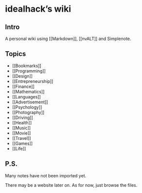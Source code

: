 # idealhack’s wiki


## Intro

A personal wiki using [[Markdown]], [[nvALT]] and Simplenote.


## Topics

- [[Bookmarks]]
- [[Programming]]
- [[Design]]
- [[Entrepreneurship]]
- [[Finance]]
- [[Mathematics]]
- [[Languages]]
- [[Advertisement]]
- [[Psychology]]
- [[Photography]]
- [[Driving]]
- [[Health]]
- [[Music]]
- [[Movie]]
- [[Travel]]
- [[Games]]
- [[Life]]


## P.S.

Many notes have not been imported yet.

There may be a website later on. As for now, just browse the files.
